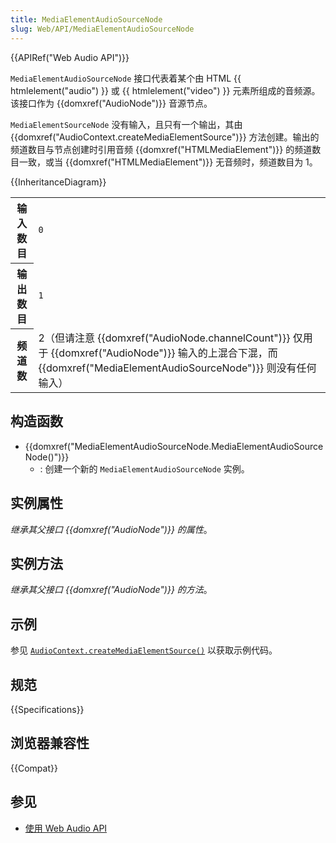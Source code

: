 ```yaml
---
title: MediaElementAudioSourceNode
slug: Web/API/MediaElementAudioSourceNode
---
```


{{APIRef("Web Audio API")}}

`MediaElementAudioSourceNode` 接口代表着某个由 HTML {{ htmlelement("audio") }} 或 {{ htmlelement("video") }} 元素所组成的音频源。该接口作为 {{domxref("AudioNode")}} 音源节点。

`MediaElementSourceNode` 没有输入，且只有一个输出，其由 {{domxref("AudioContext.createMediaElementSource")}} 方法创建。输出的频道数目与节点创建时引用音频 {{domxref("HTMLMediaElement")}} 的频道数目一致，或当 {{domxref("HTMLMediaElement")}} 无音频时，频道数目为 1。

{{InheritanceDiagram}}

<table class="properties">
  <tbody>
    <tr>
      <th scope="row">输入数目</th>
      <td><code>0</code></td>
    </tr>
    <tr>
      <th scope="row">输出数目</th>
      <td><code>1</code></td>
    </tr>
    <tr>
      <th scope="row">频道数</th>
      <td>
        2（但请注意 {{domxref("AudioNode.channelCount")}} 仅用于 {{domxref("AudioNode")}} 输入的上混合下混，而 {{domxref("MediaElementAudioSourceNode")}} 则没有任何输入）</td>
    </tr>
  </tbody>
</table>

## 构造函数

- {{domxref("MediaElementAudioSourceNode.MediaElementAudioSourceNode()")}}
  - : 创建一个新的 `MediaElementAudioSourceNode` 实例。

## 实例属性

_继承其父接口 {{domxref("AudioNode")}} 的属性_。

## 实例方法

_继承其父接口 {{domxref("AudioNode")}} 的方法_。

## 示例

参见 [`AudioContext.createMediaElementSource()`](/zh-CN/docs/Web/API/AudioContext/createMediaElementSource#示例) 以获取示例代码。

## 规范

{{Specifications}}

## 浏览器兼容性

{{Compat}}

## 参见

- [使用 Web Audio API](/zh-CN/docs/Web/API/Web_Audio_API/Using_Web_Audio_API)
